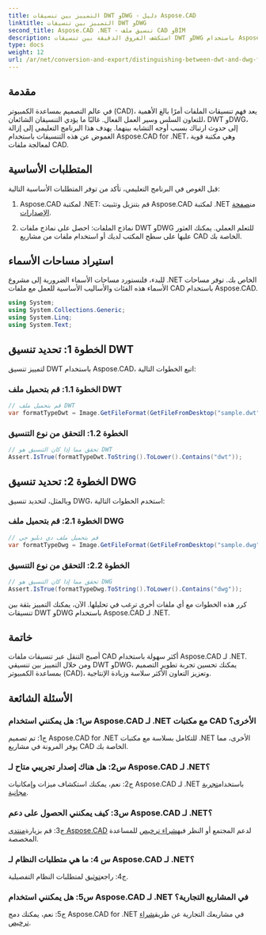 ```yaml
---
title: التمييز بين تنسيقات DWT وDWG - دليل Aspose.CAD
linktitle: التمييز بين تنسيقات DWT وDWG
second_title: Aspose.CAD .NET - تنسيق ملف CAD وBIM
description: استكشف الفروق الدقيقة بين تنسيقات DWT وDWG باستخدام Aspose.CAD لـ .NET. يمكنك التمييز بين أنواع ملفات CAD هذه بسهولة.
type: docs
weight: 12
url: /ar/net/conversion-and-export/distinguishing-between-dwt-and-dwg-formats/
---
```

## مقدمة

في عالم التصميم بمساعدة الكمبيوتر (CAD)، يعد فهم تنسيقات الملفات أمرًا بالغ الأهمية للتعاون السلس وسير العمل الفعال. غالبًا ما يؤدي التنسيقان الشائعان، DWT وDWG، إلى حدوث ارتباك بسبب أوجه التشابه بينهما. يهدف هذا البرنامج التعليمي إلى إزالة الغموض عن هذه التنسيقات باستخدام Aspose.CAD for .NET، وهي مكتبة قوية لمعالجة ملفات CAD.

## المتطلبات الأساسية

قبل الغوص في البرنامج التعليمي، تأكد من توفر المتطلبات الأساسية التالية:

1.  Aspose.CAD لمكتبة .NET: قم بتنزيل وتثبيت Aspose.CAD لمكتبة .NET من[صفحة الإصدارات](https://releases.aspose.com/cad/net/).

2. نماذج الملفات: احصل على نماذج ملفات DWT وDWG للتعلم العملي. يمكنك العثور عليها على سطح المكتب لديك أو استخدام ملفات من مشاريع CAD الخاصة بك.

## استيراد مساحات الأسماء

للبدء، فلنستورد مساحات الأسماء الضرورية إلى مشروع .NET الخاص بك. توفر مساحات الأسماء هذه الفئات والأساليب الأساسية للعمل مع ملفات CAD باستخدام Aspose.CAD.

```csharp
using System;
using System.Collections.Generic;
using System.Linq;
using System.Text;
```

## الخطوة 1: تحديد تنسيق DWT

لتمييز تنسيق DWT باستخدام Aspose.CAD، اتبع الخطوات التالية:

### الخطوة 1.1: قم بتحميل ملف DWT

```csharp
// قم بتحميل ملف DWT
var formatTypeDwt = Image.GetFileFormat(GetFileFromDesktop("sample.dwt"));
```

### الخطوة 1.2: التحقق من نوع التنسيق

```csharp
// تحقق مما إذا كان التنسيق هو DWT
Assert.IsTrue(formatTypeDwt.ToString().ToLower().Contains("dwt"));
```

## الخطوة 2: تحديد تنسيق DWG

وبالمثل، لتحديد تنسيق DWG، استخدم الخطوات التالية:

### الخطوة 2.1: قم بتحميل ملف DWG

```csharp
// قم بتحميل ملف دي دبليو جي
var formatTypeDwg = Image.GetFileFormat(GetFileFromDesktop("sample.dwg"));
```

### الخطوة 2.2: التحقق من نوع التنسيق

```csharp
// تحقق مما إذا كان التنسيق هو DWG
Assert.IsTrue(formatTypeDwg.ToString().ToLower().Contains("dwg"));
```

كرر هذه الخطوات مع أي ملفات أخرى ترغب في تحليلها. الآن، يمكنك التمييز بثقة بين تنسيقات DWT وDWG باستخدام Aspose.CAD لـ .NET.

## خاتمة

أصبح التنقل عبر تنسيقات ملفات CAD أكثر سهولة باستخدام Aspose.CAD لـ .NET. ومن خلال التمييز بين تنسيقي DWT وDWG، يمكنك تحسين تجربة تطوير التصميم بمساعدة الكمبيوتر (CAD)، وتعزيز التعاون الأكثر سلاسة وزيادة الإنتاجية.

## الأسئلة الشائعة

### س1: هل يمكنني استخدام Aspose.CAD لـ .NET مع مكتبات CAD الأخرى؟

ج1: تم تصميم Aspose.CAD for .NET للتكامل بسلاسة مع مكتبات .NET الأخرى، مما يوفر المرونة في مشاريع CAD الخاصة بك.

### س2: هل هناك إصدار تجريبي متاح لـ Aspose.CAD لـ .NET؟

 ج2: نعم، يمكنك استكشاف ميزات وإمكانيات Aspose.CAD لـ .NET باستخدام[تجربة مجانية](https://releases.aspose.com/).

### س3: كيف يمكنني الحصول على دعم Aspose.CAD لـ .NET؟

 ج3: قم بزيارة[منتدى Aspose.CAD](https://forum.aspose.com/c/cad/19) لدعم المجتمع أو النظر فيه[شراء ترخيص](https://purchase.aspose.com/buy) للمساعدة المخصصة.

### س 4: ما هي متطلبات النظام لـ Aspose.CAD لـ .NET؟

 ج4: راجع[توثيق](https://reference.aspose.com/cad/net/) لمتطلبات النظام التفصيلية.

### س5: هل يمكنني استخدام Aspose.CAD لـ .NET في المشاريع التجارية؟

 ج5: نعم، يمكنك دمج Aspose.CAD for .NET في مشاريعك التجارية عن طريق[شراء ترخيص](https://purchase.aspose.com/buy).